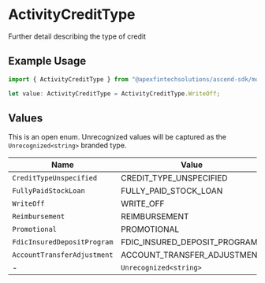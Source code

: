 # ActivityCreditType

Further detail describing the type of credit

## Example Usage

```typescript
import { ActivityCreditType } from "@apexfintechsolutions/ascend-sdk/models/components";

let value: ActivityCreditType = ActivityCreditType.WriteOff;
```

## Values

This is an open enum. Unrecognized values will be captured as the `Unrecognized<string>` branded type.

| Name                         | Value                        |
| ---------------------------- | ---------------------------- |
| `CreditTypeUnspecified`      | CREDIT_TYPE_UNSPECIFIED      |
| `FullyPaidStockLoan`         | FULLY_PAID_STOCK_LOAN        |
| `WriteOff`                   | WRITE_OFF                    |
| `Reimbursement`              | REIMBURSEMENT                |
| `Promotional`                | PROMOTIONAL                  |
| `FdicInsuredDepositProgram`  | FDIC_INSURED_DEPOSIT_PROGRAM |
| `AccountTransferAdjustment`  | ACCOUNT_TRANSFER_ADJUSTMENT  |
| -                            | `Unrecognized<string>`       |